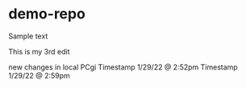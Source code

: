 # demo-repo

Sample text



This is my 3rd edit

new changes in local PCgi
Timestamp 1/29/22 @ 2:52pm
Timestamp 1/29/22 @ 2:59pm